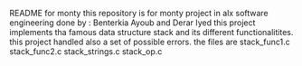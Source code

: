 README for monty
this repository is for monty project in alx software engineering 
done by : Benterkia Ayoub and Derar Iyed
this project implements tha famous data structure stack and its different functionalitites.
this project handled also a set of possible errors.
the files are stack_func1.c
stack_func2.c
stack_strings.c
stack_op.c